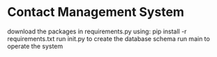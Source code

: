 # Contact Management System

download the packages in requirements.py using: pip install -r requirements.txt
run init.py to create the database schema 
run main to operate the system

